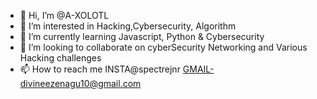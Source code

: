 - 👋 Hi, I’m @A-XOLOTL
- 👀 I’m interested in Hacking,Cybersecurity, Algorithm
- 🌱 I’m currently learning Javascript, Python & Cybersecurity
- 💞️ I’m looking to collaborate on cyberSecurity Networking and Various Hacking challenges
- 📫 How to reach me INSTA@spectrejnr GMAIL-divineezenagu10@gmail.com

<!---
A-XOLOTL/A-XOLOTL is a ✨ special ✨ repository because its `README.md` (this file) appears on your GitHub profile.
You can click the Preview link to take a look at your changes.
--->
